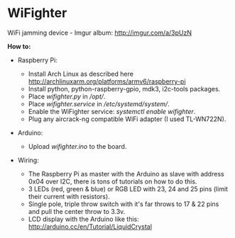WiFighter
=========

WiFi jamming device - Imgur album: http://imgur.com/a/3pUzN


**How to:**

* Raspberry Pi:
    - Install Arch Linux as described here http://archlinuxarm.org/platforms/armv6/raspberry-pi
    - Install python, python-raspberry-gpio, mdk3, i2c-tools packages.
    - Place *wifighter.py* in */opt/*.
    - Place *wifighter.service* in */etc/systemd/system/*.
    - Enable the WiFighter service: *systemctl enable wifighter*.
    - Plug any aircrack-ng compatible WiFi adapter (I used TL-WN722N).

* Arduino:
    - Upload *wifighter.ino* to the board.

* Wiring:
    - The Raspberry Pi as master with the Arduino as slave with address 0x04 over I2C, there is tons of tutorials on how to do this.
    - 3 LEDs (red, green & blue) or RGB LED with 23, 24 and 25 pins (limit their current with resistors).
    - Single pole, triple throw switch with it's far throws to 17 & 22 pins and pull the center throw to 3.3v.
    - LCD display with the Arduino like this: http://arduino.cc/en/Tutorial/LiquidCrystal
